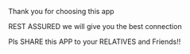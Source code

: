 Thank you for choosing this app

REST ASSURED we will give you the best connection

Pls SHARE this APP to your RELATIVES and Friends!!
